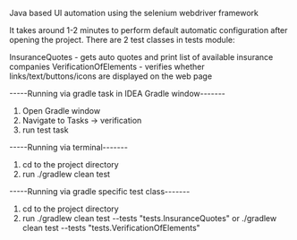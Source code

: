 Java based UI automation using the selenium webdriver framework

It takes around 1-2 minutes to perform default automatic configuration after opening the project.
There are 2 test classes in tests module:

InsuranceQuotes - gets auto quotes and print list of available insurance companies
VerificationOfElements - verifies whether links/text/buttons/icons are displayed on the web page



-----Running via gradle task in IDEA Gradle window-------
1) Open Gradle window
2) Navigate to Tasks -> verification 
3) run test task



-----Running via terminal-------

1) cd to the project directory
2) run ./gradlew clean test



-----Running via gradle specific test class-------

1) cd to the project directory
2) run ./gradlew clean test --tests "tests.InsuranceQuotes"
       or
       ./gradlew clean test --tests "tests.VerificationOfElements"
       
       
       


  




